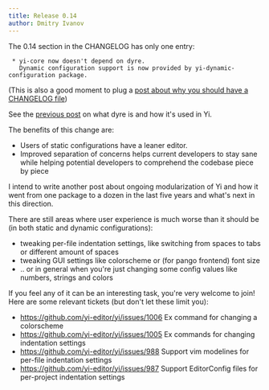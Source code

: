 ```yaml
---
title: Release 0.14
author: Dmitry Ivanov
---
```


The 0.14 section in the CHANGELOG has only one entry:

```
 * yi-core now doesn't depend on dyre.
   Dynamic configuration support is now provided by yi-dynamic-configuration package.
```

(This is also a good moment to plug a [post about why you should have a CHANGELOG
file](http://tonsky.me/blog/blind-spot-in-dependency/))

See the [previous post](https://yi-editor.github.io/posts/2017-01-06-dyre/) on
what dyre is and how it's used in Yi.

The benefits of this change are:

 * Users of static configurations have a leaner editor.
 * Improved separation of concerns helps current developers to stay sane while
   helping potential developers to comprehend the codebase piece by piece

I intend to write another post about ongoing modularization of Yi and how it
went from one package to a dozen in the last five years and what's next in
this direction.

There are still areas where user experience is much worse than it should be (in
both static and dynamic configurations):

 * tweaking per-file indentation settings, like switching from spaces to tabs or different amount of spaces
 * tweaking GUI settings like colorscheme or (for pango frontend) font size
 * .. or in general when you're just changing some config values like numbers, strings and colors

If you feel any of it can be an interesting task, you're very welcome to join!
Here are some relevant tickets (but don't let these limit you):

 * https://github.com/yi-editor/yi/issues/1006  Ex command for changing a colorscheme
 * https://github.com/yi-editor/yi/issues/1005  Ex commands for changing indentation settings
 * https://github.com/yi-editor/yi/issues/988  Support vim modelines for per-file indentation settings
 * https://github.com/yi-editor/yi/issues/987  Support EditorConfig files for per-project indentation settings
